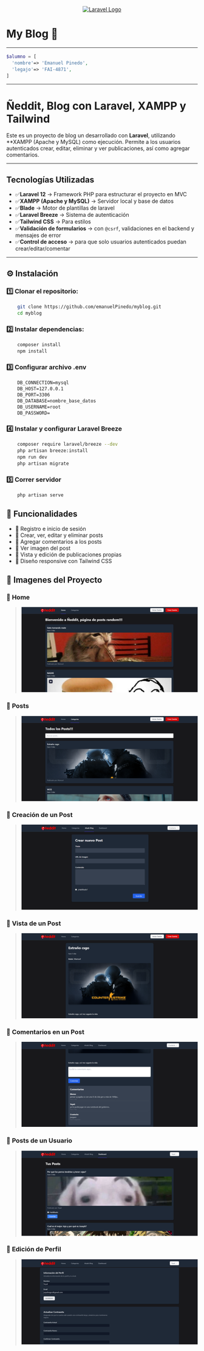 <p align="center"><a href="https://laravel.com" target="_blank"><img src="https://raw.githubusercontent.com/laravel/art/master/logo-lockup/5%20SVG/2%20CMYK/1%20Full%20Color/laravel-logolockup-cmyk-red.svg" width="400" alt="Laravel Logo"></a></p>

# My Blog 📝

<hr>

```php
$alumno = [
  'nombre'=> 'Emanuel Pinedo',
  'legajo'=> 'FAI-4871',
]
```

<hr>

# Ñeddit, Blog con Laravel, XAMPP y Tailwind

Este es un proyecto de blog un desarrollado con **Laravel**, utilizando **XAMPP (Apache y MySQL) como ejecución. Permite a los usuarios autenticados crear, editar, eliminar y ver publicaciones, así como agregar comentarios.

<hr>

## Tecnologías Utilizadas
- ✅**Laravel 12** → Framework PHP para estructurar el proyecto en MVC
- ✅**XAMPP (Apache y MySQL)** → Servidor local y base de datos
- ✅**Blade** → Motor de plantillas de laravel
- ✅**Laravel Breeze** → Sistema de autenticación
- ✅**Tailwind CSS** → Para estilos
- ✅**Validación de formularios** → con `@csrf`, validaciones en el backend y mensajes de error
- ✅**Control de acceso** → para que solo usuarios autenticados puedan crear/editar/comentar

<hr>

## ⚙️ Instalación

### 1️⃣ Clonar el repositorio:
```bash
    git clone https://github.com/emanuelPinedo/myblog.git
    cd myblog
 ```

### 2️⃣ Instalar dependencias:
```bash
    composer install
    npm install 
```

### 3️⃣ Configurar archivo .env
```.env
    DB_CONNECTION=mysql
    DB_HOST=127.0.0.1
    DB_PORT=3306
    DB_DATABASE=nombre_base_datos
    DB_USERNAME=root
    DB_PASSWORD=
```

### 4️⃣ Instalar y configurar Laravel Breeze
```bash
    composer require laravel/breeze --dev
    php artisan breeze:install
    npm run dev
    php artisan migrate
```
### 5️⃣ Correr servidor
```bash
    php artisan serve
```


## 📝 Funcionalidades
- 🔹 Registro e inicio de sesión
- 🔹 Crear, ver, editar y eliminar posts
- 🔹 Agregar comentarios a los posts
- 🔹 Ver imagen del post
- 🔹 Vista y edición de publicaciones propias
- 🔹 Diseño responsive con Tailwind CSS

## 📸 Imagenes del Proyecto

### 🔹 **Home**

> ![Home Page](public/imgs/Home.png)

### 🔹 **Posts**

> ![Posts Page](public/imgs/Posts.png)

### 🔹 **Creación de un Post**

> ![Formulario Crear Post](public/imgs/Create.png)

### 🔹 **Vista de un Post**

> ![Vista Post](public/imgs/PostView.png)

### 🔹 **Comentarios en un Post**

> ![Comentarios](public/imgs/Comentarios.png)

### 🔹 **Posts de un Usuario**

> ![Posts de un Usuario](public/imgs/PostsUser.png)

### 🔹 **Edición de Perfil**

> ![Editar Perfil](public/imgs/Perfil.png)